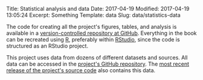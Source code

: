 Title: Statistical analysis and data
Date: 2017-04-19
Modified: 2017-04-19 13:05:24
Excerpt: Something
Template: data
Slug: data/statistics-data

The code for creating all the project's figures, tables, and analysis is available in a [version-controlled repository at GitHub](https://github.com/andrewheiss/scorecard-diplomacy). Everything in the book can be recreated using [R](https://www.r-project.org/), preferably within [RStudio](https://www.rstudio.com/), since the code is structured as an RStudio project.

This project uses data from dozens of different datasets and sources. All data can be accessed in the [project's GitHub repository](https://github.com/andrewheiss/scorecard-diplomacy/tree/master/data). The [most recent release of the project's source code](https://github.com/andrewheiss/scorecard-diplomacy/releases) also contains this data.

<div class="spacer-10"></div>

<div class="row">
  <div class="col-xs-12 col-sm-10 col-md-8 col-sm-offset-1 col-md-offset-2">
    <div class="github-card" data-github="andrewheiss/scorecard-diplomacy" data-width="100%" data-height="" data-theme="default"></div>
    <script src="//cdn.jsdelivr.net/github-cards/latest/widget.js"></script>
  </div>
</div>
